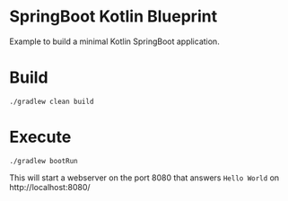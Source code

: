 # SpringBoot Kotlin Blueprint
Example to build a minimal Kotlin SpringBoot application.

# Build
`./gradlew clean build`

# Execute
`./gradlew bootRun`

This will start a webserver on the port 8080 that answers `Hello World` on http://localhost:8080/
